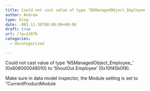 ```yaml
---
title: Could not cast value of type ‘NSManagedObject_Employee
author: Andrew
type: blog
date: -001-11-30T00:00:00+00:00
draft: true
url: /?p=13076
categories:
  - Uncategorized

---
```

Could not cast value of type &#8216;NSManagedObject\_Employee\_&#8217; (0x608000048010) to &#8216;ShoutOut.Employee&#8217; (0x10f45b0f8).

Make sure in data model inspector, the Module setting is set to &#8220;CurrentProductModule